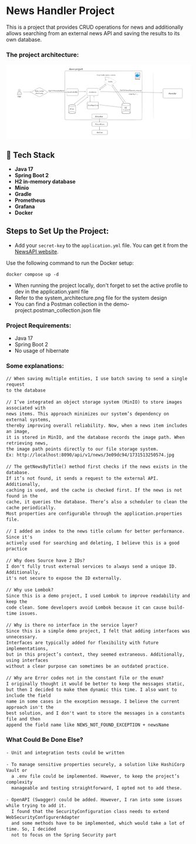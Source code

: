 # News Handler Project

This is a project that provides CRUD operations for news and additionally allows searching from an external news API and saving the results to its own database.


### The project architecture:

![Architecture Diagram](system_architecture.png)

## 🚀 Tech Stack
- **Java 17**
- **Spring Boot 2**
- **H2 in-memory database**
- **Minio**
- **Gradle**
- **Prometheus**
- **Grafana**
- **Docker**


## Steps to Set Up the Project:
- Add your `secret-key` to the `application.yml` file. You can get it from the [NewsAPI website](https://newsapi.org/).  

Use the following command to run the Docker setup:
```
docker compose up -d
```
- When running the project locally, don't forget to set the active profile to dev in the application.yaml file
- Refer to the system_architecture.png file for the system design
- You can find a Postman collection in the demo-project.postman_collection.json file

### Project Requirements:
- Java 17
- Spring Boot 2
- No usage of hibernate 

### Some explanations:

    // When saving multiple entities, I use batch saving to send a single request
    to the database
    
    // I’ve integrated an object storage system (MinIO) to store images associated with
    news items. This approach minimizes our system’s dependency on external systems,
    thereby improving overall reliability. Now, when a news item includes an image,
    it is stored in MinIO, and the database records the image path. When retrieving news,
    the image path points directly to our file storage system.
    Ex: http://localhost:8090/api/v1/news/3e09dc94/1731513250574.jpg
    
    // The getNewsByTitle() method first checks if the news exists in the database.
    If it’s not found, it sends a request to the external API. Additionally,
    caching is used, and the cache is checked first. If the news is not found in the
    cache, it queries the database. There’s also a scheduler to clean the cache periodically.
    Most properties are configurable through the application.properties file.
    
    // I added an index to the news title column for better performance. Since it's
    actively used for searching and deleting, I believe this is a good practice
    
    // Why does Source have 2 IDs?
    I don't fully trust external services to always send a unique ID. Additionally,
    it's not secure to expose the ID externally.
    
    // Why use Lombok?
    Since this is a demo project, I used Lombok to improve readability and keep the
    code clean. Some developers avoid Lombok because it can cause build-time issues.
    
    // Why is there no interface in the service layer?
    Since this is a simple demo project, I felt that adding interfaces was unnecessary.
    Interfaces are typically added for flexibility with future implementations,
    but in this project’s context, they seemed extraneous. Additionally, using interfaces
    without a clear purpose can sometimes be an outdated practice.
    
    // Why are Error codes not in the constant file or the enum?
    I originally thought it would be better to keep the messages static,
    but then I decided to make them dynamic this time. I also want to include the field
    name in some cases in the exception message. I believe the current approach isn't the
    best solution, and I don't want to store the messages in a constants file and then
    append the field name like NEWS_NOT_FOUND_EXCEPTION + newsName

### What Could Be Done Else?
    - Unit and integration tests could be written
    
    - To manage sensitive properties securely, a solution like HashiCorp Vault or
      a .env file could be implemented. However, to keep the project’s complexity
      manageable and testing straightforward, I opted not to add these.
    
    - OpenAPI (Swagger) could be added. However, I ran into some issues while trying to add it.
      I found that the SecurityConfiguration class needs to extend WebSecurityConfigurerAdapter
      and some methods have to be implemented, which would take a lot of time. So, I decided
      not to focus on the Spring Security part
